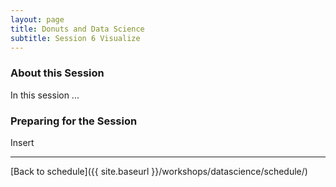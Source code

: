 ```yaml
---
layout: page
title: Donuts and Data Science
subtitle: Session 6 Visualize
---
```


### About this Session

In this session ...

### Preparing for the Session

Insert

* * *

[Back to schedule]({{ site.baseurl }}/workshops/datascience/schedule/)